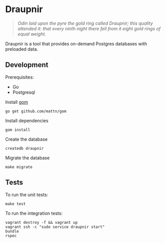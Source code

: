 Draupnir
========

> *Odin laid upon the pyre the gold ring called Draupnir; this quality attended it: that every ninth night there fell from it eight gold rings of equal weight.*

Draupnir is a tool that provides on-demand Postgres databases with preloaded data.

Development
-----------

Prerequisites:
- Go
- Postgresql

Install [gom](https://github.com/mattn/gom)
```
go get github.com/mattn/gom
```

Install dependencies
```
gom install
```

Create the database
```
createdb draupnir
```

Migrate the database
```
make migrate
```

Tests
-----

To run the unit tests:
```
make test
```

To run the integration tests:
```
vagrant destroy -f && vagrant up
vagrant ssh -c "sudo service draupnir start"
bundle
rspec
```
